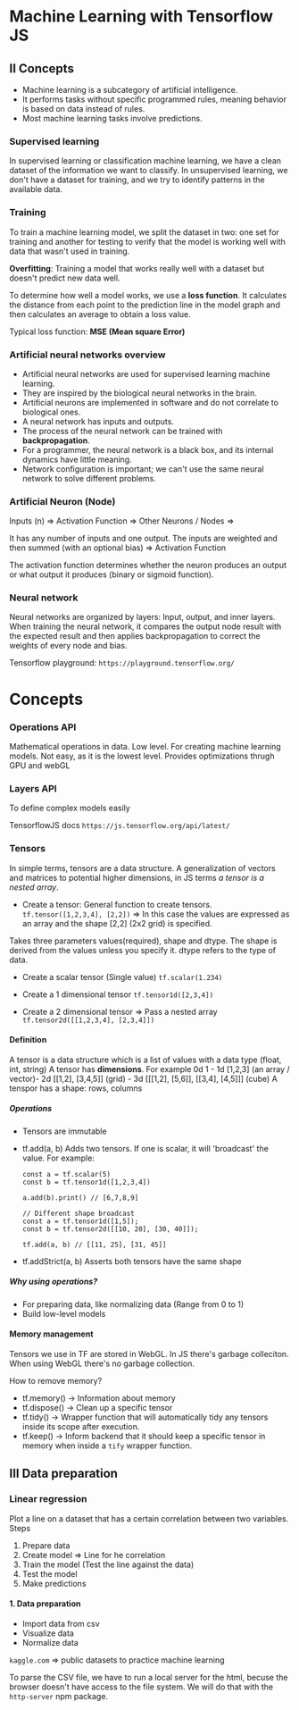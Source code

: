 # Machine Learning with Tensorflow JS

## II Concepts
- Machine learning is a subcategory of artificial intelligence.
- It performs tasks without specific programmed rules, meaning behavior is based on data instead of rules.
- Most machine learning tasks involve predictions.

### Supervised learning
In supervised learning or classification machine learning, we have a clean dataset of the information we want to classify. In unsupervised learning, we don't have a dataset for training, and we try to identify patterns in the available data.

### Training
To train a machine learning model, we split the dataset in two: one set for training and another for testing to verify that the model is working well with data that wasn't used in training.

**Overfitting**: Training a model that works really well with a dataset but doesn't predict new data well.

To determine how well a model works, we use a **loss function**. It calculates the distance from each point to the prediction line in the model graph and then calculates an average to obtain a loss value.

Typical loss function: **MSE (Mean square Error)**

### Artificial neural networks overview
- Artificial neural networks are used for supervised learning machine learning.
- They are inspired by the biological neural networks in the brain.
- Artificial neurons are implemented in software and do not correlate to biological ones.
- A neural network has inputs and outputs.
- The process of the neural network can be trained with **backpropagation**.
- For a programmer, the neural network is a black box, and its internal dynamics have little meaning.
- Network configuration is important; we can't use the same neural network to solve different problems.

### Artificial Neuron (Node)
Inputs (n) => Activation Function => Other Neurons / Nodes =>

It has any number of inputs and one output. The inputs are weighted and then summed (with an optional bias) => Activation Function

The activation function determines whether the neuron produces an output or what output it produces (binary or sigmoid function).

### Neural network
Neural networks are organized by layers: Input, output, and inner layers. When training the neural network, it compares the output node result with the expected result and then applies backpropagation to correct the weights of every node and bias.

Tensorflow playground: `https://playground.tensorflow.org/`


# Concepts

### Operations API
Mathematical operations in data. Low level. For creating machine learning models. Not easy, as it is the lowest level.
Provides optimizations thrugh GPU and webGL

### Layers API
To define complex models easily

TensorflowJS docs
`https://js.tensorflow.org/api/latest/`

### Tensors

In simple terms, tensors are a data structure. A generalization of vectors and matrices to potential higher dimensions, in JS terms *a tensor is a nested array*.

- Create a tensor: General function to create tensors. 
`tf.tensor([1,2,3,4], [2,2])` => In this case the values are expressed as an array and the shape [2,2] (2x2 grid) is specified.

Takes three parameters values(required), shape and dtype. The shape is derived from the values unless you specify it. dtype refers to the type of data.

- Create a scalar tensor (Single value)
`tf.scalar(1.234)`

- Create a 1 dimensional tensor
`tf.tensor1d([2,3,4])`

- Create a 2 dimensional tensor => Pass a nested array
`tf.tensor2d([[1,2,3,4], [2,3,4]])`

#### Definition
A tensor is a data structure which is a list of values with a data type (float, int, string)
A tensor has **dimensions**. For example 0d 1 - 1d [1,2,3] (an array / vector)- 2d [[1,2], [3,4,5]] (grid)  - 3d [[[1,2], [5,6]], [[3,4], [4,5]]] (cube)
A tenspor has a shape: rows, columns

##### Operations

- Tensors are immutable

- tf.add(a, b)
    Adds two tensors. If one is scalar, it will 'broadcast' the value. For example:
    ```
    const a = tf.scalar(5)
    const b = tf.tensor1d([1,2,3,4])

    a.add(b).print() // [6,7,8,9]

    // Different shape broadcast
    const a = tf.tensor1d([1,5]);
    const b = tf.tensor2d([[10, 20], [30, 40]]);

    tf.add(a, b) // [[11, 25], [31, 45]]
    ```

- tf.addStrict(a, b)
    Asserts both tensors have the same shape

##### Why using operations?
- For preparing data, like normalizing data (Range from 0 to 1)
- Build low-level models

#### Memory management
Tensors we use in TF are stored in WebGL.
In JS there's garbage colleciton. When using WebGL there's no garbage collection.

How to remove memory?

- tf.memory() -> Information about memory
- tf.dispose() -> Clean up a specific tensor
- tf.tidy() -> Wrapper function that will automatically tidy any tensors inside its scope after execution.
- tf.keep() -> Inform backend that it should keep a specific tensor in memory when inside a `tify` wrapper function.


## III Data preparation

### Linear regression
Plot a line on a dataset that has a certain correlation between two variables.
Steps
1. Prepare data
2. Create model => Line for he correlation
3. Train the model (Test the line against the data)
4. Test the model
5. Make predictions

#### 1. Data preparation
- Import data from csv
- Visualize data
- Normalize data

`kaggle.com` => public datasets to practice machine learning

To parse the CSV file, we have to run a local server for the html, becuse the browser doesn't have access to the file system. We will do that with the `http-server` npm package.

